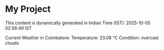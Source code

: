 # My Project

This content is dynamically generated in Indian Time (IST): 2025-10-05 02:56:49 IST


Current Weather in Coimbatore:
Temperature: 23.08 °C
Condition: overcast clouds
